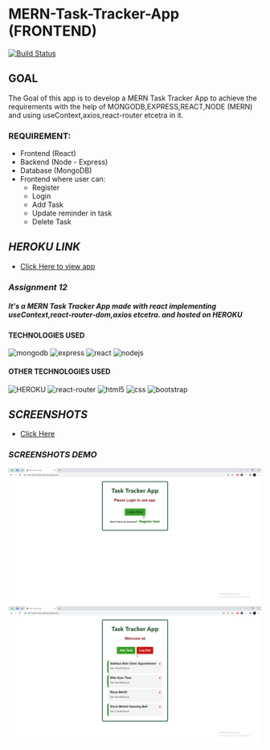 # MERN-Task-Tracker-App (FRONTEND)
[![Build Status](https://travis-ci.org/joemccann/dillinger.svg?branch=master)](https://github.com/mr-sudheeshkumar/Product-Management-APIs-EXPRESS-/blob/main/assignment5/app.js)

## **GOAL**
The Goal of this app is to develop a MERN  Task Tracker App to achieve the requirements with the help of MONGODB,EXPRESS,REACT,NODE (MERN) and using useContext,axios,react-router etcetra in it.

### REQUIREMENT:
* Frontend (React)
* Backend (Node - Express)
* Database (MongoDB)
* Frontend where user can:
	* Register
	* Login
	* Add Task
	* Update reminder in task
	* Delete Task

## ***HEROKU LINK***
- [Click Here to view app](https://mern-task-tracker-app.herokuapp.com/)

### ***Assignment 12***
##### *It's a MERN  Task Tracker App made with react implementing useContext,react-router-dom,axios etcetra. and hosted on HEROKU*



#### TECHNOLOGIES USED
![mongodb](https://img.shields.io/badge/MongoDB-4EA94B?style=for-the-badge&logo=mongodb&logoColor=white) ![express](https://img.shields.io/badge/Express.js-000000?style=for-the-badge&logo=express&logoColor=white) ![react](https://img.shields.io/badge/React-20232A?style=for-the-badge&logo=react&logoColor=61DAFB) ![nodejs](https://img.shields.io/badge/Node.js-339933?style=for-the-badge&logo=nodedotjs&logoColor=white)   

#### OTHER TECHNOLOGIES USED
![HEROKU](https://img.shields.io/badge/Heroku-430098?style=for-the-badge&logo=heroku&logoColor=white) ![react-router](https://img.shields.io/badge/React_Router-CA4245?style=for-the-badge&logo=react-router&logoColor=white) ![html5](https://img.shields.io/badge/HTML5-E34F26?style=for-the-badge&logo=html5&logoColor=white)  ![css](https://img.shields.io/badge/CSS3-1572B6?style=for-the-badge&logo=css3&logoColor=white) ![bootstrap](https://img.shields.io/badge/Bootstrap-563D7C?style=for-the-badge&logo=bootstrap&logoColor=white)


## ***SCREENSHOTS***
- [Click Here](https://github.com/mr-sudheeshkumar/MERN-Task-Tracker-App/tree/main/SCREENSHOTS)

### ***SCREENSHOTS DEMO***
![1.png](https://github.com/mr-sudheeshkumar/MERN-Task-Tracker-App/blob/main/SCREENSHOTS/1.png)
![2.png](https://github.com/mr-sudheeshkumar/MERN-Task-Tracker-App/blob/main/SCREENSHOTS/5.png)
